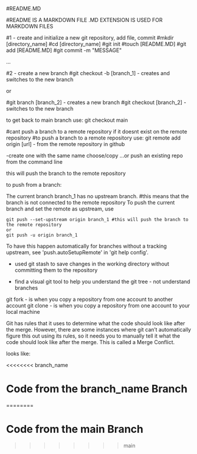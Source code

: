 #README.MD

#README IS A MARKDOWN FILE
.MD EXTENSION IS USED FOR MARKDOWN FILES

#1 - create and initialize a new git repository, add file, commit
#mkdir [directory_name]
#cd [directory_name]
#git init
#touch [README.MD]
#git add [README.MD]
#git commit -m "MESSAGE"

...

#2 - create a new branch
#git checkout -b [branch_1] - creates and switches to the new branch

or

#git branch [branch_2] - creates a new branch
#git checkout [branch_2] - switches to the new branch

to get back to main branch use: git checkout main

#cant push a branch to a remote repository if it doesnt exist on the remote repository
#to push a branch to a remote repository use: git remote add origin [url] - from the remote repository in github

-create one with the same name
choose/copy ...or push an existing repo from the command line

this will push the branch to the remote repository

to push from a branch:

The current branch branch_1 has no upstream branch. #this means that the branch is not connected to the remote repository
To push the current branch and set the remote as upstream, use 

    git push --set-upstream origin branch_1 #this will push the branch to the remote repository
    or 
    git push -u origin branch_1


To have this happen automatically for branches without a tracking
upstream, see 'push.autoSetupRemote' in 'git help config'.

- used git stash to save changes in the working directory without committing them to the repository

- find a visual git tool to help you understand the git tree - not understand branches

git fork - is when you copy a repository from one account to another account
git clone - is when you copy a repository from one account to your local machine

Git has rules that it uses to determine what the code should look like after the merge. However, there are some instances where git can’t automatically figure this out using its rules, so it needs you to manually tell it what the code should look like after the merge. This is called a Merge Conflict. 

looks like: 

<<<<<<<< branch_name
 # Code from the branch_name Branch
========
# Code from the main Branch
>>>>>>>> main



